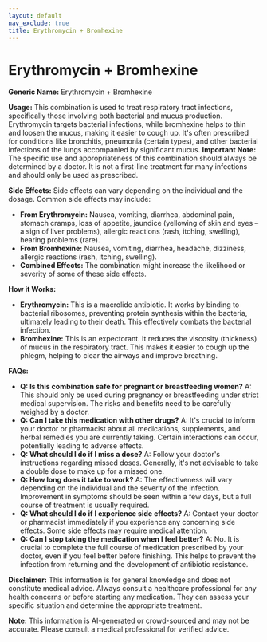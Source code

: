```yaml
---
layout: default
nav_exclude: true
title: Erythromycin + Bromhexine
---
```


# Erythromycin + Bromhexine

**Generic Name:** Erythromycin + Bromhexine

**Usage:** This combination is used to treat respiratory tract infections, specifically those involving both bacterial and mucus production.  Erythromycin targets bacterial infections, while bromhexine helps to thin and loosen the mucus, making it easier to cough up.  It's often prescribed for conditions like bronchitis, pneumonia (certain types), and other bacterial infections of the lungs accompanied by significant mucus.  **Important Note:**  The specific use and appropriateness of this combination should always be determined by a doctor.  It is not a first-line treatment for many infections and should only be used as prescribed.

**Side Effects:**  Side effects can vary depending on the individual and the dosage.  Common side effects may include:

* **From Erythromycin:** Nausea, vomiting, diarrhea, abdominal pain, stomach cramps, loss of appetite, jaundice (yellowing of skin and eyes – a sign of liver problems),  allergic reactions (rash, itching, swelling),  hearing problems (rare).
* **From Bromhexine:** Nausea, vomiting, diarrhea, headache, dizziness, allergic reactions (rash, itching, swelling).
* **Combined Effects:**  The combination might increase the likelihood or severity of some of these side effects.

**How it Works:**

* **Erythromycin:** This is a macrolide antibiotic. It works by binding to bacterial ribosomes, preventing protein synthesis within the bacteria, ultimately leading to their death.  This effectively combats the bacterial infection.
* **Bromhexine:** This is an expectorant. It reduces the viscosity (thickness) of mucus in the respiratory tract. This makes it easier to cough up the phlegm, helping to clear the airways and improve breathing.

**FAQs:**

* **Q: Is this combination safe for pregnant or breastfeeding women?** A:  This should only be used during pregnancy or breastfeeding under strict medical supervision.  The risks and benefits need to be carefully weighed by a doctor.
* **Q: Can I take this medication with other drugs?** A:  It's crucial to inform your doctor or pharmacist about all medications, supplements, and herbal remedies you are currently taking.  Certain interactions can occur, potentially leading to adverse effects.
* **Q: What should I do if I miss a dose?** A:  Follow your doctor's instructions regarding missed doses. Generally, it's not advisable to take a double dose to make up for a missed one.
* **Q: How long does it take to work?** A:  The effectiveness will vary depending on the individual and the severity of the infection.  Improvement in symptoms should be seen within a few days, but a full course of treatment is usually required.
* **Q: What should I do if I experience side effects?** A:  Contact your doctor or pharmacist immediately if you experience any concerning side effects. Some side effects may require medical attention.
* **Q: Can I stop taking the medication when I feel better?** A:  No.  It is crucial to complete the full course of medication prescribed by your doctor, even if you feel better before finishing. This helps to prevent the infection from returning and the development of antibiotic resistance.


**Disclaimer:** This information is for general knowledge and does not constitute medical advice. Always consult a healthcare professional for any health concerns or before starting any medication.  They can assess your specific situation and determine the appropriate treatment.


**Note:** This information is AI-generated or crowd-sourced and may not be accurate. Please consult a medical professional for verified advice.